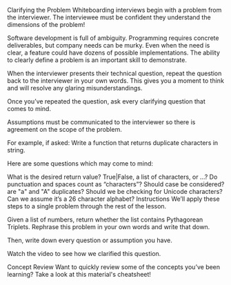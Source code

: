 Clarifying the Problem
Whiteboarding interviews begin with a problem from the interviewer. The interviewee must be confident they understand the dimensions of the problem!

Software development is full of ambiguity. Programming requires concrete deliverables, but company needs can be murky. Even when the need is clear, a feature could have dozens of possible implementations. The ability to clearly define a problem is an important skill to demonstrate.

When the interviewer presents their technical question, repeat the question back to the interviewer in your own words. This gives you a moment to think and will resolve any glaring misunderstandings.

Once you’ve repeated the question, ask every clarifying question that comes to mind.

Assumptions must be communicated to the interviewer so there is agreement on the scope of the problem.

For example, if asked:
Write a function that returns duplicate characters in string.

Here are some questions which may come to mind:

What is the desired return value?
True|False, a list of characters, or …?
Do punctuation and spaces count as “characters”?
Should case be considered?
are "a" and "A" duplicates?
Should we be checking for Unicode characters?
Can we assume it’s a 26 character alphabet?
Instructions
We’ll apply these steps to a single problem through the rest of the lesson.

Given a list of numbers, return whether the list contains Pythagorean Triplets.
Rephrase this problem in your own words and write that down.

Then, write down every question or assumption you have.

Watch the video to see how we clarified this question.

Concept Review
Want to quickly review some of the concepts you’ve been learning? Take a look at this material's cheatsheet!
